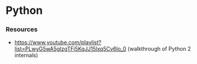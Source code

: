 # Python

### Resources

- https://www.youtube.com/playlist?list=PLwyG5wA5gIzgTFj5KgJJ15lxq5Cv6lo_0 (walkthrough of Python 2 internals)